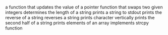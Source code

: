 a function that updates the value of a pointer
function that swaps two given integers
determines the length of a string
prints a string to stdout
prints the reverse of a string
reverses a string
prints character vertically
prints the second half of a string
prints elements of an array
implements strcpy function
